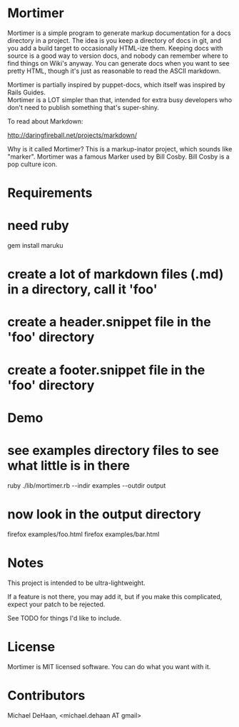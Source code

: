Mortimer
========

Mortimer is a simple program to generate markup documentation for a docs directory in a project.
The idea is you keep a directory of docs in git, and you add a build target to occasionally HTML-ize them.
Keeping docs with source is a good way to version docs, and nobody can remember where to find things on
Wiki's anyway.  You can generate docs when you want to see pretty HTML, though it's just as reasonable
to read the ASCII markdown.

Mortimer is partially inspired by puppet-docs, which itself was inspired by Rails Guides.   
Mortimer is a LOT simpler than that, intended for extra busy developers who don't need
to publish something that's super-shiny.

To read about Markdown:

http://daringfireball.net/projects/markdown/

Why is it called Mortimer?  This is a markup-inator project, which sounds like "marker".
Mortimer was a famous Marker used by Bill Cosby.  Bill Cosby is a pop culture icon.

Requirements
============

# need ruby
gem install maruku

# create a lot of markdown files (.md) in a directory, call it 'foo'
# create a header.snippet file in the 'foo' directory
# create a footer.snippet file in the 'foo' directory

Demo
====

# see examples directory files to see what little is in there

ruby ./lib/mortimer.rb --indir examples --outdir output

# now look in the output directory

firefox examples/foo.html
firefox examples/bar.html

Notes
=====

This project is intended to be ultra-lightweight.

If a feature is not there, you may add it, but if you make this complicated, expect your
patch to be rejected.

See TODO for things I'd like to include.

License
=======

Mortimer is MIT licensed software.  You can do what you want with it.

Contributors
============

Michael DeHaan, <michael.dehaan AT gmail>

